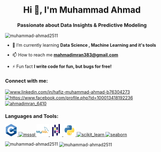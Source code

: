 <h1 align="center">Hi 👋, I'm Muhammad Ahmad</h1>
<h3 align="center">Passionate about Data Insights & Predictive Modeling</h3>

<p align="left"> <img src="https://komarev.com/ghpvc/?username=muhammad-ahmad2511&label=Profile%20views&color=0e75b6&style=flat" alt="muhammad-ahmad2511" /> </p>

- 🌱 I’m currently learning **Data Science , Machine Learning and it's tools**

- 📫 How to reach me **mahmadimran383@gmail.com**

- ⚡ Fun fact **I write code for fun, but bugs for free!**

<h3 align="left">Connect with me:</h3>
<p align="left">
<a href="www.linkedin.com/in/hafiz-muhammad-ahmad-b76304273" target="blank"><img align="center" src="https://raw.githubusercontent.com/rahuldkjain/github-profile-readme-generator/master/src/images/icons/Social/linked-in-alt.svg" alt="www.linkedin.com/in/hafiz-muhammad-ahmad-b76304273" height="30" width="40" /></a>
<a href="https://fb.com/https://www.facebook.com/profile.php?id=100013418192236" target="blank"><img align="center" src="https://raw.githubusercontent.com/rahuldkjain/github-profile-readme-generator/master/src/images/icons/Social/facebook.svg" alt="https://www.facebook.com/profile.php?id=100013418192236" height="30" width="40" /></a>
<a href="https://instagram.com/ahmadimran_6410" target="blank"><img align="center" src="https://raw.githubusercontent.com/rahuldkjain/github-profile-readme-generator/master/src/images/icons/Social/instagram.svg" alt="ahmadimran_6410" height="30" width="40" /></a>
</p>

<h3 align="left">Languages and Tools:</h3>
<p align="left"> <a href="https://www.w3schools.com/cpp/" target="_blank" rel="noreferrer"> <img src="https://raw.githubusercontent.com/devicons/devicon/master/icons/cplusplus/cplusplus-original.svg" alt="cplusplus" width="40" height="40"/> </a> <a href="https://www.microsoft.com/en-us/sql-server" target="_blank" rel="noreferrer"> <img src="https://www.svgrepo.com/show/303229/microsoft-sql-server-logo.svg" alt="mssql" width="40" height="40"/> </a> <a href="https://www.mysql.com/" target="_blank" rel="noreferrer"> <img src="https://raw.githubusercontent.com/devicons/devicon/master/icons/mysql/mysql-original-wordmark.svg" alt="mysql" width="40" height="40"/> </a> <a href="https://pandas.pydata.org/" target="_blank" rel="noreferrer"> <img src="https://raw.githubusercontent.com/devicons/devicon/2ae2a900d2f041da66e950e4d48052658d850630/icons/pandas/pandas-original.svg" alt="pandas" width="40" height="40"/> </a> <a href="https://www.python.org" target="_blank" rel="noreferrer"> <img src="https://raw.githubusercontent.com/devicons/devicon/master/icons/python/python-original.svg" alt="python" width="40" height="40"/> </a> <a href="https://scikit-learn.org/" target="_blank" rel="noreferrer"> <img src="https://upload.wikimedia.org/wikipedia/commons/0/05/Scikit_learn_logo_small.svg" alt="scikit_learn" width="40" height="40"/> </a> <a href="https://seaborn.pydata.org/" target="_blank" rel="noreferrer"> <img src="https://seaborn.pydata.org/_images/logo-mark-lightbg.svg" alt="seaborn" width="40" height="40"/> </a> </p>

<p><img align="left" src="https://github-readme-stats.vercel.app/api/top-langs?username=muhammad-ahmad2511&show_icons=true&locale=en&layout=compact" alt="muhammad-ahmad2511" /></p>

<p>&nbsp;<img align="center" src="https://github-readme-stats.vercel.app/api?username=muhammad-ahmad2511&show_icons=true&locale=en" alt="muhammad-ahmad2511" /></p>
